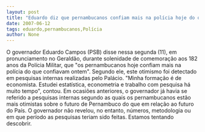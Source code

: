 ```yaml
---
layout: post
title: "Eduardo diz que pernambucanos confiam mais na polícia hoje do que ontem"
date: 2007-06-12
tags: eduardo,pernambucanos,Polícia
author: None
---
```

O governador Eduardo Campos (PSB) disse nessa segunda (11), em pronunciamento no Gerald&atilde;o, durante solenidade de comemora&ccedil;&atilde;o aos 182 anos da Pol&iacute;cia Militar, que &quot;os pernambucanos hoje confiam mais na pol&iacute;cia do que confiavam ontem&quot;.
Segundo ele, este otimismo foi detectado em pesquisas internas realizadas pelo Pal&aacute;cio. &quot;Minha forma&ccedil;&atilde;o &eacute; de economista. Estudei estat&iacute;stica, econometria e trabalho com pesquisa h&aacute; muito tempo&quot;, contou.
Em ocasi&otilde;es anteriores, o governador j&aacute; havia se referido a pesquisas internas segundo as quais&nbsp;os pernambucanos est&atilde;o mais otimistas sobre o futuro de Pernambuco do que em rela&ccedil;&atilde;o ao futuro do Pa&iacute;s.
O governador n&atilde;o revelou, no entanto, n&uacute;meros, metodologia ou em que per&iacute;odo as pesquisas teriam sido feitas. Estamos tentando descobrir. 